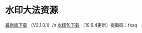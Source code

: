 # 水印大法资源
[最新版下载](https://raw.githubusercontent.com/czw299/WaterMark/master/shuiyin-release.apk) （V2.1.0.1）/n
[水印包下载](https://pan.baidu.com/s/18fKPYOIpKcT3oUWs29QnRw) （19.6.4更新）提取码：fxsq
